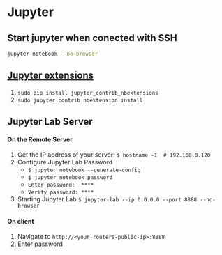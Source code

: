 # Jupyter


## Start jupyter when conected with SSH

```bash
jupyter notebook --no-browser
```

## [Jupyter extensions](https://jupyter-contrib-nbextensions.readthedocs.io/en/latest/install.html)

1. `sudo pip install jupyter_contrib_nbextensions`
2. `sudo jupyter contrib nbextension install`




## Jupyter Lab Server

#### On the Remote Server
1. Get the IP address of your server: `$ hostname -I  # 192.168.0.120`
2. Configure Jupyter Lab Password
   - `$ jupyter notebook --generate-config`
   - `$ jupyter notebook password`
   - `Enter password:  ****`
   - `Verify password: ****`
3. Starting Jupyter Lab `$ jupyter-lab --ip 0.0.0.0 --port 8888 --no-browser`

#### On client
1. Navigate to `http://<your-routers-public-ip>:8888`
2. Enter password